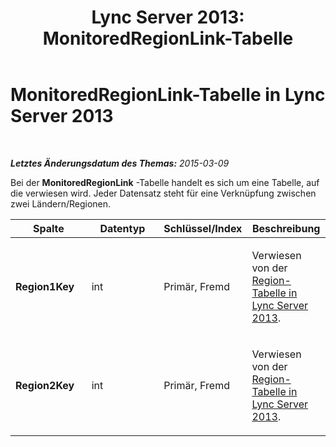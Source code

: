 ﻿---
title: 'Lync Server 2013: MonitoredRegionLink-Tabelle'
TOCTitle: MonitoredRegionLink-Tabelle
ms:assetid: cebda194-7be3-42d6-b6f0-c86f8b0f200a
ms:mtpsurl: https://technet.microsoft.com/de-de/library/Gg398874(v=OCS.15)
ms:contentKeyID: 49295449
ms.date: 05/19/2016
mtps_version: v=OCS.15
ms.translationtype: HT
---

# MonitoredRegionLink-Tabelle in Lync Server 2013

 

_**Letztes Änderungsdatum des Themas:** 2015-03-09_

Bei der **MonitoredRegionLink** -Tabelle handelt es sich um eine Tabelle, auf die verwiesen wird. Jeder Datensatz steht für eine Verknüpfung zwischen zwei Ländern/Regionen.


<table>
<colgroup>
<col style="width: 25%" />
<col style="width: 25%" />
<col style="width: 25%" />
<col style="width: 25%" />
</colgroup>
<thead>
<tr class="header">
<th><strong>Spalte</strong></th>
<th><strong>Datentyp</strong></th>
<th><strong>Schlüssel/Index</strong></th>
<th><strong>Beschreibung</strong></th>
</tr>
</thead>
<tbody>
<tr class="odd">
<td><p><strong>Region1Key</strong></p></td>
<td><p>int</p></td>
<td><p>Primär, Fremd</p></td>
<td><p>Verwiesen von der <a href="lync-server-2013-region-table.md">Region-Tabelle in Lync Server 2013</a>.</p></td>
</tr>
<tr class="even">
<td><p><strong>Region2Key</strong></p></td>
<td><p>int</p></td>
<td><p>Primär, Fremd</p></td>
<td><p>Verwiesen von der <a href="lync-server-2013-region-table.md">Region-Tabelle in Lync Server 2013</a>.</p></td>
</tr>
</tbody>
</table>

